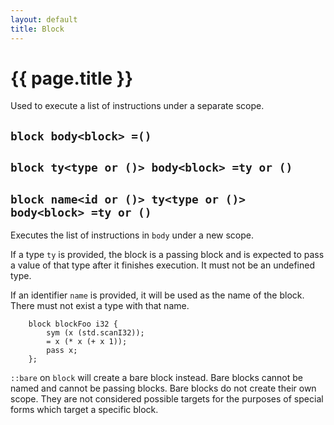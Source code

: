 ```yaml
---
layout: default
title: Block
---
```

# {{ page.title }}

Used to execute a list of instructions under a separate scope.

## `block body<block> =()`

## `block ty<type or ()> body<block> =ty or ()`

## `block name<id or ()> ty<type or ()> body<block> =ty or ()`

Executes the list of instructions in `body` under a new scope.

If a type `ty` is provided, the block is a passing block and is expected to pass a value of that type after it finishes execution. It must not be an undefined type.

If an identifier `name` is provided, it will be used as the name of the block. There must not exist a type with that name.

```
    block blockFoo i32 {
        sym (x (std.scanI32));
        = x (* x (+ x 1));
        pass x;
    };
```

`::bare` on `block` will create a bare block instead. Bare blocks cannot be named and cannot be passing blocks. Bare blocks do not create their own scope. They are not considered possible targets for the purposes of special forms which target a specific block.